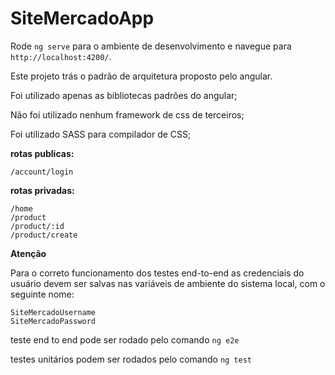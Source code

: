 # SiteMercadoApp

Rode `ng serve` para o ambiente de desenvolvimento e navegue para `http://localhost:4200/`.

Este projeto trás o padrão de arquitetura proposto pelo angular.

Foi utilizado apenas as bibliotecas padrões do angular;

Não foi utilizado nenhum framework de css de terceiros;

Foi utilizado SASS para compilador de CSS;

**rotas publicas:**
```
/account/login
```

**rotas privadas:**
```
/home
/product
/product/:id
/product/create
```

**Atenção**

Para o correto funcionamento dos testes end-to-end as credenciais do usuário devem
ser salvas nas variáveis de ambiente do sistema local, com o seguinte nome:
```
SiteMercadoUsername
SiteMercadoPassword
```

teste end to end pode ser rodado pelo comando `ng e2e`

testes unitários podem ser rodados pelo comando `ng test`

